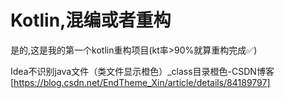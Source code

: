 # Kotlin,混编或者重构

是的,这是我的第一个kotlin重构项目(kt率>90%就算重构完成✅)

Idea不识别java文件（类文件显示橙色）_class目录橙色-CSDN博客[https://blog.csdn.net/EndTheme_Xin/article/details/84189797]